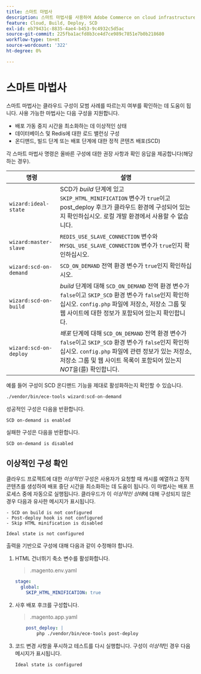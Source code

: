 ```yaml
---
title: 스마트 마법사
description: 스마트 마법사를 사용하여 Adobe Commerce on cloud infrastructure 프로젝트가 배포 모범 사례를 준수하는지 평가하는 방법을 알아봅니다.
feature: Cloud, Build, Deploy, SCD
exl-id: eb79431c-8835-4ae4-b453-9c4932c5d5ac
source-git-commit: 225fba1acfd8b3ce4d7ce989c7851e7b0b218680
workflow-type: tm+mt
source-wordcount: '322'
ht-degree: 0%

---
```


# 스마트 마법사

스마트 마법사는 클라우드 구성이 모범 사례를 따르는지 여부를 확인하는 데 도움이 됩니다. 사용 가능한 마법사는 다음 구성을 지원합니다.

- 배포 가동 중지 시간을 최소화하는 데 이상적인 상태
- 데이터베이스 및 Redis에 대한 로드 밸런싱 구성
- 온디맨드, 빌드 단계 또는 배포 단계에 대한 정적 콘텐츠 배포(SCD)

각 스마트 마법사 명령은 올바른 구성에 대한 권장 사항과 확인 응답을 제공합니다(해당하는 경우).

| 명령 | 설명 |
| ------- | ------------|
| `wizard:ideal-state` | SCD가 _build_ 단계에 있고 `SKIP_HTML_MINIFICATION` 변수가 `true`이고 post_deploy 후크가 클라우드 환경에 구성되어 있는지 확인하십시오. 로컬 개발 환경에서 사용할 수 없습니다. |
| `wizard:master-slave` | `REDIS_USE_SLAVE_CONNECTION` 변수와 `MYSQL_USE_SLAVE_CONNECTION` 변수가 `true`인지 확인하십시오. |
| `wizard:scd-on-demand` | `SCD_ON_DEMAND` 전역 환경 변수가 `true`인지 확인하십시오. |
| `wizard:scd-on-build` | _build_ 단계에 대해 `SCD_ON_DEMAND` 전역 환경 변수가 `false`이고 `SKIP_SCD` 환경 변수가 `false`인지 확인하십시오. `config.php` 파일에 저장소, 저장소 그룹 및 웹 사이트에 대한 정보가 포함되어 있는지 확인합니다. |
| `wizard:scd-on-deploy` | _배포_ 단계에 대해 `SCD_ON_DEMAND` 전역 환경 변수가 `false`이고 `SKIP_SCD` 환경 변수가 `false`인지 확인하십시오. `config.php` 파일에 관련 정보가 있는 저장소, 저장소 그룹 및 웹 사이트 목록이 포함되어 있는지 _NOT_&#x200B;을(를) 확인합니다. |

예를 들어 구성이 SCD 온디맨드 기능을 제대로 활성화하는지 확인할 수 있습니다.

```bash
./vendor/bin/ece-tools wizard:scd-on-demand
```

성공적인 구성은 다음을 반환합니다.

```terminal
SCD on-demand is enabled
```

실패한 구성은 다음을 반환합니다.

```terminal
SCD on-demand is disabled
```

## 이상적인 구성 확인

클라우드 프로젝트에 대한 _이상적인_ 구성은 사용자가 요청할 때 캐시를 예열하고 정적 콘텐츠를 생성하여 배포 중단 시간을 최소화하는 데 도움이 됩니다. 이 마법사는 배포 프로세스 중에 자동으로 실행됩니다. 클라우드가 이 _이상적인 상태_&#x200B;에 대해 구성되지 않은 경우 다음과 유사한 메시지가 표시됩니다.

```terminal
- SCD on build is not configured
- Post-deploy hook is not configured
- Skip HTML minification is disabled

Ideal state is not configured
```

출력을 기반으로 구성에 대해 다음과 같이 수정해야 합니다.

1. HTML 건너뛰기 축소 변수를 활성화합니다.

   > .magento.env.yaml

   ```yaml
   stage:
     global:
       SKIP_HTML_MINIFICATION: true
   ```

1. 사후 배포 후크를 구성합니다.

   > .magento.app.yaml

   ```yaml
       post_deploy: |
           php ./vendor/bin/ece-tools post-deploy
   ```

1. 코드 변경 사항을 푸시하고 테스트를 다시 실행합니다. 구성이 _이상적_&#x200B;인 경우 다음 메시지가 표시됩니다.

   ```terminal
   Ideal state is configured
   ```
